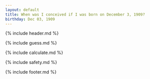 ```yaml
---
layout: default
title: When was I conceived if I was born on December 3, 1909?
birthday: Dec 03, 1909
---
```


{% include header.md %}

{% include guess.md %}

{% include calculate.md %}

{% include safety.md %}

{% include footer.md %}




